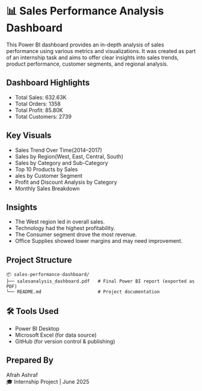 
# 📊 Sales Performance Analysis Dashboard

This Power BI dashboard provides an in-depth analysis of sales performance using various metrics and visualizations. 
It was created as part of an internship task and aims to offer clear insights into sales trends, product performance, customer segments, and regional analysis.

##  Dashboard Highlights

- Total Sales: 632.63K  
- Total Orders: 1358  
- Total Profit: 85.80K  
- Total Customers: 2739  

## Key Visuals

- Sales Trend Over Time(2014–2017)
- Sales by Region(West, East, Central, South)
- Sales by Category and Sub-Category
- Top 10 Products by Sales
- ales by Customer Segment
- Profit and Discount Analysis by Category
- Monthly Sales Breakdown
  
## Insights

- The West region led in overall sales.
- Technology had the highest profitability.
- The Consumer segment drove the most revenue.
- Office Supplies showed lower margins and may need improvement.

##  Project Structure

```
📦 sales-performance-dashboard/
├── salesanalysis_dashboard.pdf   # Final Power BI report (exported as PDF)
└── README.md                     # Project documentation

```

## 🛠 Tools Used

- Power BI Desktop
- Microsoft Excel (for data source)
- GitHub (for version control & publishing)

##  Prepared By

Afrah Ashraf  
🎓 Internship Project | June 2025
